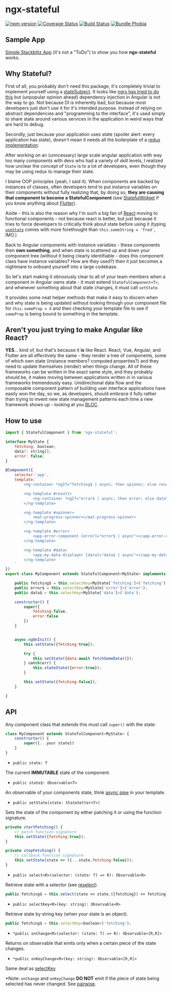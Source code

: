 # ngx-stateful

[![npm version](https://img.shields.io/npm/v/ngx-stateful.svg)](https://npmjs.org/package/ngx-stateful)
[![Coverage Status](https://coveralls.io/repos/github/akmjenkins/ngx-stateful/badge.svg)](https://coveralls.io/github/akmjenkins/ngx-stateful)
[![Build Status](https://travis-ci.com/akmjenkins/ngx-stateful.svg)](https://travis-ci.com/akmjenkins/ngx-stateful)
[![Bundle Phobia](https://badgen.net/bundlephobia/minzip/ngx-stateful)](https://bundlephobia.com/result?p=ngx-stateful)

## Sample App 

[Simple Stackblitz App](https://stackblitz.com/edit/angular-ivy-k47m7k) (it's not a "ToDo") to show you how **ngx-stateful** works.

## Why Stateful?

First of all, you probably don't need this package, it's completely trivial to implement yourself using a [stateSubject](https://www.bennadel.com/blog/3522-creating-a-simple-setstate-store-using-an-rxjs-behaviorsubject-in-angular-6-1-10.htm). It looks like [ngrx has tried to do this](https://ngrx.io/guide/component-store) but (unpopular opinion ahead) dependency injection in Angular is not the way to go. Not because DI is inherently bad, but because most developers just don't use it for it's intended purpose. Instead of relying on abstract dependencies and "programming to the interface", it's used simply to share state around various services in the application in weird ways that are hard to debug.

Secondly, just because your application uses state (spoiler alert: every application has state), doesn't mean it needs all the boilerplate of a [redux implementation](https://ngrx.io/guide/store).

After working on an (unncessary) large scale angular application with way too many components with devs who had a variety of skill levels, I realized how unclear the concept of `State` is to a lot of developers, even though they may be using redux to manage their state.

I blame OOP principles (yeah, I said it). When components are backed by instances of classes, often developers tend to put instance variables on their components without fully realizing that, by doing so, **they are causing that component to become a StatefulComponent** (see [StatefulWidget](https://api.flutter.dev/flutter/widgets/StatefulWidget-class.html) if you know anything about [Flutter](https://api.flutter.dev/index.html)). 

Aside - this is also the reason why I'm such a big fan of [React](https://reactjs.org) moving to functional components - not because react is better, but just because it tries to force developers to critically think about state before using it (typing [`useState`](https://reactjs.org/docs/hooks-reference.html#usestate) comes with more forethought than `this.someString = 'fred'`, IMO.)

Back to Angular components with instance variables - these components then **own something**, and when state is scattered up and down your component tree (without it being clearly identifiable - does this component class have instance variables? How are they used?) then it just becomes a nightmare to onboard yourself into a large codebase.

So let's start making it obnoxiusly clear to all of your team members when a component in Angular owns state - it must extend `StatefulComponent<T>`, and whenever something about that state changes, it must call `setState`.

It provides some neat helper methods that make it easy to discern when and why state is being updated without looking through your component file for `this.someProp = X` and then checking your template file to see if `someProp` is being bound to something in the template.

## Aren't you just trying to make Angular like React?

**YES**... kind of, but that's because it **is** like React. React, Vue, Angular, and Flutter are all effectively the same - they render a tree of components, some of which own state (instance members? computed properties?) and they need to update themselves (render) when things change. All of these frameworks can be written in the exact same style, and they probably should be, it makes moving between applications written in in various frameworks tremendously easy. Unidirectional data flow and the composable component pattern of building user interface applications have easily won the day, so we, as developers, should embrace it fully rather than trying to invent new state management patterns each time a new framework shows up - looking at you [BLOC](https://medium.com/@aaron.chu/flutter-state-management-bloc-pattern-9cd6011c699).


## How to use

```js
import { StatefulComponent } from 'ngx-stateful';

interface MyState {
    fetching: boolean;
    data?: string[];
    error: false;
}

@Component({
    selector:'app',
    template:`
        <ng-container *ngIf="fetching$ | async; then spinner; else result"></ng-container>

        <ng-template #result>
            <ng-container *ngIf="error$ | async; then error; else data"></ng-container>
        </ng-template>

        <ng-template #spinner>
            <mat-progress-spinner></mat-progress-spinner>
        </ng-template>

        <ng-template #error>
            <app-error-component [error]="error$ | async"></app-error-component>
        </ng-template>

        <ng-template #data>
            <app-my-data-displayer [data]="data$ | async"></app-my-data-displayer>
        </ng-template>    
    `
})
export class MyComponent extends StatefulComponent<MyState> implements ngOnInit {

    public fetching$ = this.selectKey<MyState['fetching']>('fetching');
    public error$ = this.selectKey<MyState['error']>('error');
    public data$ = this.selectKey<MyState['data']>('data');

    constructor() {
        super({
            fetching:false,
            error:false
        })
    }


    async ngOnInit() {
        this.setState({fetching:true});

        try {
            this.setState({data:await fetchSomeData()});
        } catch(err) {
            this.stateState({error:true});
        }

        this.setState({fetching:false});
    }

}
```

## API

Any component class that extends this must call `super()` with the state:

```js
class MyComponent extends StatefulComponent<MyState> {
    constructor() {
        super({...your state})
    }
}
```
<a name="state"></a>
- `public state: T`

The current **IMMUTABLE** state of the component.

<a name="state$"></a>
- `public state$: Observable<T>`

An observable of your components state, think [async pipe](https://angular.io/api/common/AsyncPipe) in your template.

<a name="setstate"></a>
- `public setState(state: StateSetter<T>)`

Sets the state of the component by either patching it or using the function signature.

```js
private startFetching() {
    // patch function signature
    this.setState({fetching:true});
}

private stopFetching() {
    // callback function signature
    this.setState(state => ({...state,fetching:false}));
}
```

<a name="select"></a>
- `public select<R>(selector: (state: T) => R): Observable<R>`

Retrieve state with a selector (see [reselect](https://github.com/reduxjs/reselect)).

```js
public fetching$ = this.select(state => state,({fetching}) => fetching);
```
<a name="selectkey"></a>
- `public selectKey<R>(key: string): Observable<R>`

Retrieve state by string key (when your state is an object).
```js
public fetching$ = this.selectKey<boolean>('fetching');
```

<a name="onchange"></a>
- `*public onChange<R>(selector: (state: T) => R): Observable<[R,R]>`

Returns on observable that emits only when a certain piece of the state changes.

<a name="onkeychange"></a>
- `*public onKeyChange<R>(key: string): Observable<[R,R]>`

Same deal as [selectKey](#selectkey)


*Note: `onChange` and `onKeyChange` **DO NOT** emit if the piece of state being selected has never changed. See [pairwise](https://www.learnrxjs.io/learn-rxjs/operators/combination/pairwise).